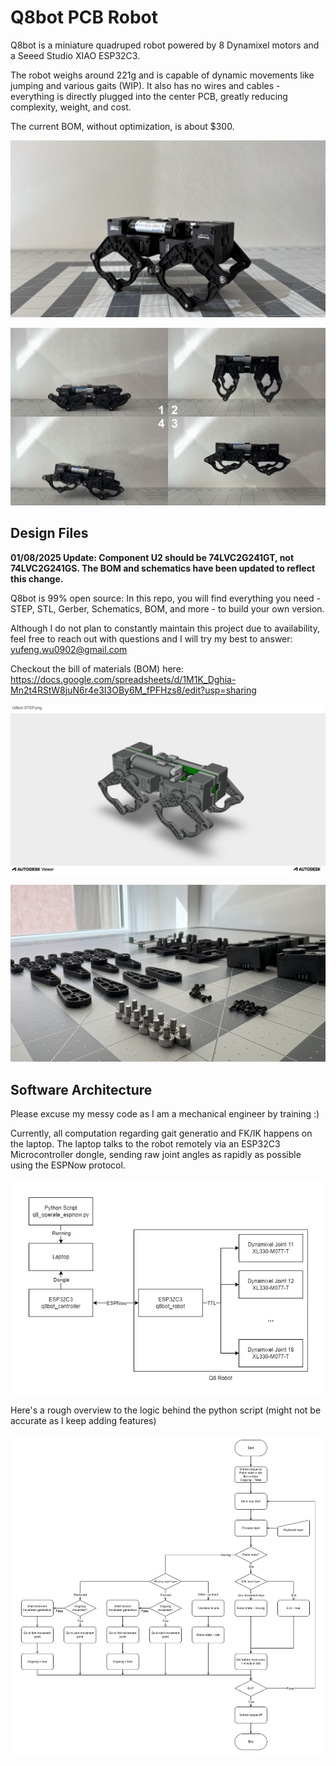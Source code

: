 # Q8bot PCB Robot

Q8bot is a miniature quadruped robot powered by 8 Dynamixel motors and a Seeed Studio XIAO ESP32C3.

The robot weighs around 221g and is capable of dynamic movements like jumping and various gaits (WIP). It also has no wires and cables - everything is directly plugged into the center PCB, greatly reducing complexity, weight, and cost.

The current BOM, without optimization, is about $300. 

[![Q8bot](documentation_public/Q8bot_Rev2_Hero.jpeg)](https://youtu.be/YJDc1xAhaOI)

![Q8bot](documentation_public/Jumping_Sequence.jpg)


## Design Files

**01/08/2025 Update: Component U2 should be 74LVC2G241GT, not 74LVC2G241GS. The BOM and schematics have been updated to reflect this change.** 

Q8bot is 99% open source: In this repo, you will find everything you need - STEP, STL, Gerber, Schematics, BOM, and more - to build your own version. 

Although I do not plan to constantly maintain this project due to availability, feel free to reach out with questions and I will try my best to answer: yufeng.wu0902@gmail.com 

Checkout the bill of materials (BOM) here:
https://docs.google.com/spreadsheets/d/1M1K_Dghia-Mn2t4RStW8juN6r4e3I3OBy6M_fPFHzs8/edit?usp=sharing

[![Q8bot](documentation_public/Q8bot_Rev2_Render.png)](https://autode.sk/3BYuhuN)

[![Q8bot](documentation_public/Q8bot_Components.jpeg)](https://docs.google.com/spreadsheets/d/1M1K_Dghia-Mn2t4RStW8juN6r4e3I3OBy6M_fPFHzs8/edit?usp=sharing)


## Software Architecture

Please excuse my messy code as I am a mechanical engineer by training :)

Currently, all computation regarding gait generatio and FK/IK happens on the laptop. The laptop talks to the robot remotely via an ESP32C3 Microcontroller dongle, sending raw joint angles as rapidly as possible using the ESPNow protocol.

![Flowchart](documentation_public/High_Level_Flowchart.jpg)

Here's a rough overview to the logic behind the python script (might not be accurate as I keep adding features)

![alt text](documentation_public/Python_Flowchart.jpg)


